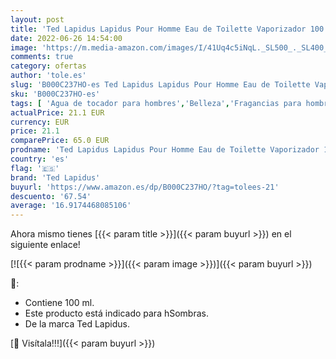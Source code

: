 ```yaml
---
layout: post
title: 'Ted Lapidus Lapidus Pour Homme Eau de Toilette Vaporizador 100 ml'
date: 2022-06-26 14:54:00
image: 'https://m.media-amazon.com/images/I/41Uq4c5iNqL._SL500_._SL400_.jpg'
comments: true
category: ofertas
author: 'tole.es'
slug: 'B000C237HO-es Ted Lapidus Lapidus Pour Homme Eau de Toilette Vaporizador...'
sku: 'B000C237HO-es'
tags: [ 'Agua de tocador para hombres','Belleza','Fragancias para hombres','Perfumes y fragancias','de','eau','ted lapidus','toilette','🇪🇸', ]
actualPrice: 21.1 EUR
currency: EUR
price: 21.1
comparePrice: 65.0 EUR
prodname: 'Ted Lapidus Lapidus Pour Homme Eau de Toilette Vaporizador 100 ml'
country: 'es'
flag: '🇪🇸'
brand: 'Ted Lapidus'
buyurl: 'https://www.amazon.es/dp/B000C237HO/?tag=tolees-21'
descuento: '67.54'
average: '16.9174468085106'
---
```


Ahora mismo tienes [{{< param title >}}]({{< param buyurl >}}) en el siguiente enlace!

[![{{< param prodname >}}]({{< param image >}})]({{< param buyurl >}})

🔎:

- Contiene 100 ml.
- Este producto está indicado para hSombras.
- De la marca Ted Lapidus.

[🛒 Visítala!!!]({{< param buyurl >}})
